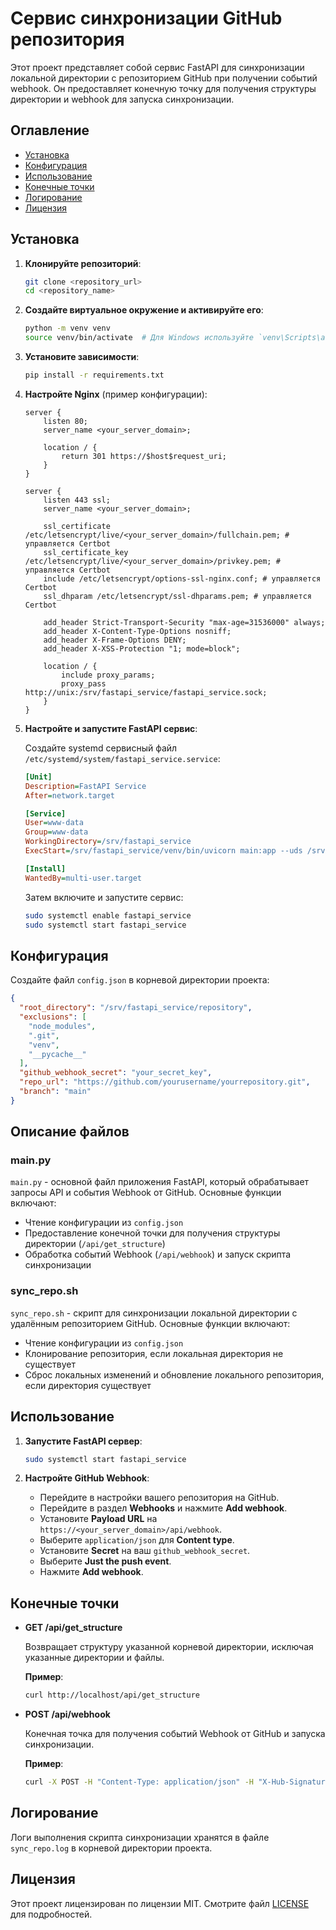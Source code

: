 # Сервис синхронизации GitHub репозитория

Этот проект представляет собой сервис FastAPI для синхронизации локальной директории с репозиторием GitHub при получении событий webhook. Он предоставляет конечную точку для получения структуры директории и webhook для запуска синхронизации.

## Оглавление

- [Установка](#установка)
- [Конфигурация](#конфигурация)
- [Использование](#использование)
- [Конечные точки](#конечные-точки)
- [Логирование](#логирование)
- [Лицензия](#лицензия)

## Установка

1. **Клонируйте репозиторий**:

    ```sh
    git clone <repository_url>
    cd <repository_name>
    ```

2. **Создайте виртуальное окружение и активируйте его**:

    ```sh
    python -m venv venv
    source venv/bin/activate  # Для Windows используйте `venv\Scripts\activate`
    ```

3. **Установите зависимости**:

    ```sh
    pip install -r requirements.txt
    ```

4. **Настройте Nginx** (пример конфигурации):
    ```nginx
    server {
        listen 80;
        server_name <your_server_domain>;

        location / {
            return 301 https://$host$request_uri;
        }
    }

    server {
        listen 443 ssl;
        server_name <your_server_domain>;

        ssl_certificate /etc/letsencrypt/live/<your_server_domain>/fullchain.pem; # управляется Certbot
        ssl_certificate_key /etc/letsencrypt/live/<your_server_domain>/privkey.pem; # управляется Certbot
        include /etc/letsencrypt/options-ssl-nginx.conf; # управляется Certbot
        ssl_dhparam /etc/letsencrypt/ssl-dhparams.pem; # управляется Certbot

        add_header Strict-Transport-Security "max-age=31536000" always;
        add_header X-Content-Type-Options nosniff;
        add_header X-Frame-Options DENY;
        add_header X-XSS-Protection "1; mode=block";

        location / {
            include proxy_params;
            proxy_pass http://unix:/srv/fastapi_service/fastapi_service.sock;
        }
    }
    ```

5. **Настройте и запустите FastAPI сервис**:

    Создайте systemd сервисный файл `/etc/systemd/system/fastapi_service.service`:

    ```ini
    [Unit]
    Description=FastAPI Service
    After=network.target

    [Service]
    User=www-data
    Group=www-data
    WorkingDirectory=/srv/fastapi_service
    ExecStart=/srv/fastapi_service/venv/bin/uvicorn main:app --uds /srv/fastapi_service/fastapi_service.sock

    [Install]
    WantedBy=multi-user.target
    ```

    Затем включите и запустите сервис:

    ```sh
    sudo systemctl enable fastapi_service
    sudo systemctl start fastapi_service
    ```

## Конфигурация

Создайте файл `config.json` в корневой директории проекта:

```json
{
  "root_directory": "/srv/fastapi_service/repository",
  "exclusions": [
    "node_modules",
    ".git",
    "venv",
    "__pycache__"
  ],
  "github_webhook_secret": "your_secret_key",
  "repo_url": "https://github.com/yourusername/yourrepository.git",
  "branch": "main"
}

```
## Описание файлов

### main.py

`main.py` - основной файл приложения FastAPI, который обрабатывает запросы API и события Webhook от GitHub. Основные функции включают:

- Чтение конфигурации из `config.json`
- Предоставление конечной точки для получения структуры директории (`/api/get_structure`)
- Обработка событий Webhook (`/api/webhook`) и запуск скрипта синхронизации

### sync_repo.sh

`sync_repo.sh` - скрипт для синхронизации локальной директории с удалённым репозиторием GitHub. Основные функции включают:

- Чтение конфигурации из `config.json`
- Клонирование репозитория, если локальная директория не существует
- Сброс локальных изменений и обновление локального репозитория, если директория существует

## Использование

1. **Запустите FastAPI сервер**:

    ```sh
    sudo systemctl start fastapi_service
    ```

2. **Настройте GitHub Webhook**:

    - Перейдите в настройки вашего репозитория на GitHub.
    - Перейдите в раздел **Webhooks** и нажмите **Add webhook**.
    - Установите **Payload URL** на `https://<your_server_domain>/api/webhook`.
    - Выберите `application/json` для **Content type**.
    - Установите **Secret** на ваш `github_webhook_secret`.
    - Выберите **Just the push event**.
    - Нажмите **Add webhook**.
## Конечные точки

- **GET /api/get_structure**

    Возвращает структуру указанной корневой директории, исключая указанные директории и файлы.

    **Пример**:

    ```sh
    curl http://localhost/api/get_structure
    ```

- **POST /api/webhook**

    Конечная точка для получения событий Webhook от GitHub и запуска синхронизации.

    **Пример**:

    ```sh
    curl -X POST -H "Content-Type: application/json" -H "X-Hub-Signature-256: sha256=<your_signature>" -d '{"ref":"refs/heads/main"}' http://localhost/api/webhook
    ```

## Логирование

Логи выполнения скрипта синхронизации хранятся в файле `sync_repo.log` в корневой директории проекта.

## Лицензия

Этот проект лицензирован по лицензии MIT. Смотрите файл [LICENSE](LICENSE) для подробностей.
